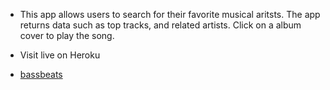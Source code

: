  * This app allows users to search for their favorite musical aritsts. The app returns data such as top tracks, and related artists. Click on a album cover to play the song.

  * Visit live on Heroku
  * [bassbeats](https://lit-bayou-49280.herokuapp.com/)
